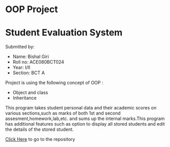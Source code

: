# OOP Project
# Student Evaluation System

Submitted by:
* Name: Bishal Giri
* Roll no: ACE080BCT024
* Year: I/II
* Section: BCT A

Project is using the following concept of OOP :
* Object and class
* Inheritance

This program takes student personal data and their academic scores on various sections,such as marks of both 1st and second assesment,homework,lab,etc. and sums up the internal marks.This program has additional features such as option to display all stored students and edit the details of the stored student.

[Click Here](https://github.com/bishal-777/OOP_Project.git) to go to the repository